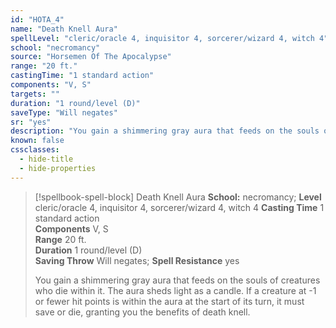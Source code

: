 ```yaml
---
id: "HOTA_4"
name: "Death Knell Aura"
spellLevel: "cleric/oracle 4, inquisitor 4, sorcerer/wizard 4, witch 4"
school: "necromancy"
source: "Horsemen Of The Apocalypse"
range: "20 ft."
castingTime: "1 standard action"
components: "V, S"
targets: ""
duration: "1 round/level (D)"
saveType: "Will negates"
sr: "yes"
description: "You gain a shimmering gray aura that feeds on the souls of creatures who die within it. The aura sheds light as a candle. If a creature at -1 or fewer hit points is within the aura at the start of its turn, it must save or die, granting you the benefits of death knell."
known: false
cssclasses:
  - hide-title
  - hide-properties
---
```


> [!spellbook-spell-block] Death Knell Aura
> **School:** necromancy; **Level** cleric/oracle 4, inquisitor 4, sorcerer/wizard 4, witch 4
> **Casting Time** 1 standard action  
> **Components** V, S  
> **Range** 20 ft.  
> **Duration** 1 round/level (D)  
> **Saving Throw** Will negates; **Spell Resistance** yes
> 
> You gain a shimmering gray aura that feeds on the souls of creatures who die within it. The aura sheds light as a candle. If a creature at -1 or fewer hit points is within the aura at the start of its turn, it must save or die, granting you the benefits of death knell.
